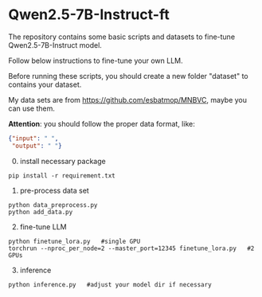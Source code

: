 # Qwen2.5-7B-Instruct-ft
The repository contains some basic scripts and datasets to fine-tune Qwen2.5-7B-Instruct model.

Follow below instructions to fine-tune your own LLM.

Before running these scripts, you should create a new folder "dataset" to contains your dataset.

My data sets are from https://github.com/esbatmop/MNBVC, maybe you can use them.

**Attention**: you should follow the proper data format, like:
```json
{"input": " ",
 "output": " "} 
```
0. install necessary package
```
pip install -r requirement.txt
```
1. pre-process data set
```
python data_preprocess.py
python add_data.py
```
2. fine-tune LLM
```
python finetune_lora.py   #single GPU
torchrun --nproc_per_node=2 --master_port=12345 finetune_lora.py   #2 GPUs
```
3. inference
```
python inference.py   #adjust your model dir if necessary
```
